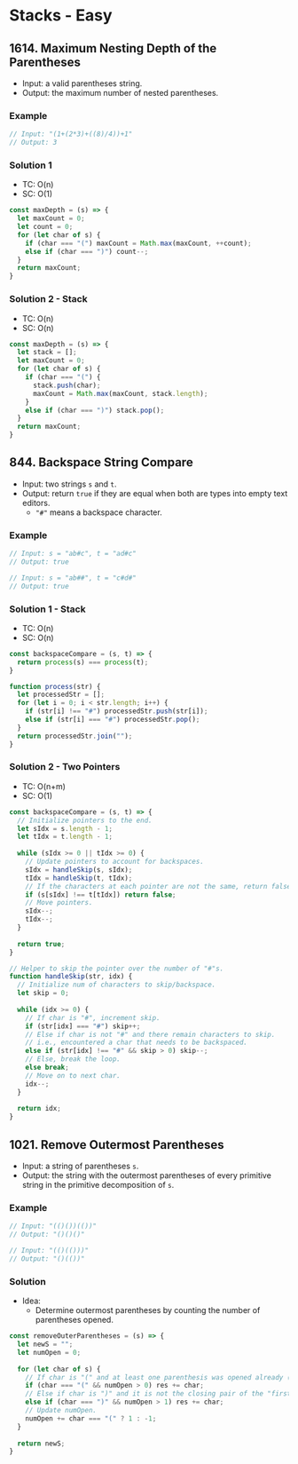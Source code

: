 # Stacks - Easy

## 1614. Maximum Nesting Depth of the Parentheses
- Input: a valid parentheses string.
- Output: the maximum number of nested parentheses.
### Example
```js
// Input: "(1+(2*3)+((8)/4))+1"
// Output: 3
```
### Solution 1
- TC: O(n)
- SC: O(1)
```js
const maxDepth = (s) => {
  let maxCount = 0;
  let count = 0;
  for (let char of s) {
    if (char === "(") maxCount = Math.max(maxCount, ++count);
    else if (char === ")") count--;
  }
  return maxCount;
}
```
### Solution 2 - Stack
- TC: O(n)
- SC: O(n)
```js
const maxDepth = (s) => {
  let stack = [];
  let maxCount = 0;
  for (let char of s) {
    if (char === "(") {
      stack.push(char);
      maxCount = Math.max(maxCount, stack.length);
    }
    else if (char === ")") stack.pop();
  }
  return maxCount;
}
```

## 844. Backspace String Compare
- Input: two strings `s` and `t`.
- Output: return `true` if they are equal when both are types into empty text editors.
  - `"#"` means a backspace character.
### Example
```js
// Input: s = "ab#c", t = "ad#c"
// Output: true

// Input: s = "ab##", t = "c#d#"
// Output: true
```
### Solution 1 - Stack
- TC: O(n)
- SC: O(n)
```js
const backspaceCompare = (s, t) => {
  return process(s) === process(t);
}

function process(str) {
  let processedStr = [];
  for (let i = 0; i < str.length; i++) {
    if (str[i] !== "#") processedStr.push(str[i]);
    else if (str[i] === "#") processedStr.pop();
  }
  return processedStr.join("");
}
```
### Solution 2 - Two Pointers
- TC: O(n+m)
- SC: O(1)
```js
const backspaceCompare = (s, t) => {
  // Initialize pointers to the end.
  let sIdx = s.length - 1;
  let tIdx = t.length - 1;
  
  while (sIdx >= 0 || tIdx >= 0) {
    // Update pointers to account for backspaces.
    sIdx = handleSkip(s, sIdx);
    tIdx = handleSkip(t, tIdx);
    // If the characters at each pointer are not the same, return false.
    if (s[sIdx] !== t[tIdx]) return false;
    // Move pointers.
    sIdx--;
    tIdx--;
  }
  
  return true;
}

// Helper to skip the pointer over the number of "#"s.
function handleSkip(str, idx) {
  // Initialize num of characters to skip/backspace.
  let skip = 0;
  
  while (idx >= 0) {
    // If char is "#", increment skip.
    if (str[idx] === "#") skip++;
    // Else if char is not "#" and there remain characters to skip.
    // i.e., encountered a char that needs to be backspaced.
    else if (str[idx] !== "#" && skip > 0) skip--;
    // Else, break the loop.
    else break;
    // Move on to next char.
    idx--;
  }
  
  return idx;
}
```

## 1021. Remove Outermost Parentheses
- Input: a string of parentheses `s`.
- Output: the string with the outermost parentheses of every primitive string in the primitive decomposition of `s`.
### Example
```js
// Input: "(()())(())"
// Output: "()()()"

// Input: "(()(()))"
// Output: "()(())"
```
### Solution
- Idea:
  - Determine outermost parentheses by counting the number of parentheses opened.
```js
const removeOuterParentheses = (s) => {
  let newS = "";
  let numOpen = 0;
  
  for (let char of s) {
    // If char is "(" and at least one parenthesis was opened already (the "first"/outermost parenthesis is skipped).
    if (char === "(" && numOpen > 0) res += char;
    // Else if char is ")" and it is not the closing pair of the "first"/outermost parenthesis.
    else if (char === ")" && numOpen > 1) res += char;
    // Update numOpen.
    numOpen += char === "(" ? 1 : -1;
  }
  
  return newS;
}
```

